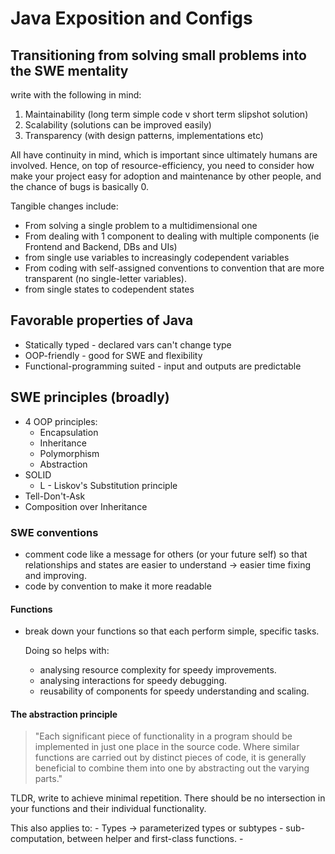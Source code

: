 # Java Exposition and Configs

## Transitioning from solving small problems into the SWE mentality

write with the following in mind:

1. Maintainability (long term simple code v short term slipshot solution)
2. Scalability (solutions can be improved easily)
3. Transparency (with design patterns, implementations etc)

All have continuity in mind, which is important since ultimately humans are involved. Hence, on top of resource-efficiency, you need to consider how make your project easy for adoption and maintenance by other people, and the chance of bugs is basically 0.

Tangible changes include:

- From solving a single problem to a multidimensional one
- From dealing with 1 component to dealing with multiple components (ie Frontend and Backend, DBs and UIs)
- from single use variables to increasingly codependent variables
- From coding with self-assigned conventions to convention that are more transparent (no single-letter variables).
- from single states to codependent states

## Favorable properties of Java

- Statically typed - declared vars can't change type
- OOP-friendly - good for SWE and flexibility
- Functional-programming suited - input and outputs are predictable

## SWE principles (broadly)

- 4 OOP principles:
    - Encapsulation
    - Inheritance
    - Polymorphism
    - Abstraction
- SOLID
    - L - Liskov's Substitution principle
- Tell-Don't-Ask
- Composition over Inheritance

### SWE conventions

- comment code like a message for others (or your future self) so that relationships and states are easier to understand &#8594; easier time fixing and improving.
- code by convention to make it more readable

#### Functions

- break down your functions so that each perform simple, specific tasks. 
  
    Doing so helps with:
    - analysing resource complexity for speedy improvements.
    - analysing interactions for speedy debugging.
    - reusability of components for speedy understanding and scaling.

#### The abstraction principle

> "Each significant piece of functionality in a program should be implemented in just one place in the source code. Where similar functions are carried out by distinct pieces of code, it is generally beneficial to combine them into one by abstracting out the varying parts."

TLDR, write to achieve minimal repetition. There should be no intersection in your functions and their individual functionality.  

This also applies to:
    - Types &#8594; parameterized types or subtypes
    - sub-computation, between helper and first-class functions.
    - 




